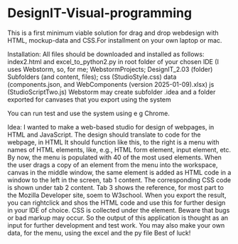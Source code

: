 # DesignIT-Visual-programming
This is a first minimum viable solution for drag and drop webdesign with HTML, mockup-data and CSS.For installment on your own laptop or mac.

Installation:
All files should be downloaded and installed as follows:
index2.html and excel_to_python2.py in root folder of your chosen IDE (I uses Webstorm, so, for me; WebstormProjects; DesignIT_2.03 (folder)
Subfolders (and content, files);
css (StudioStyle.css)
data (components.json, and WebComponents (version 2025-01-09).xlsx)
js (StudioScriptTwo.js)
Webstorm may create subfolder .idea and a folder exported for canvases that you export using the system

You can run test and use the system using e g Chrome.

Idea: 
I wanted to make a web-based studio for design of webpages, in HTML and JavaScript.
The design should translate to code for the webpage, in HTML
It should function like this, to the right is a menu with names of HTML elements, like, e.g., HTML form element, input element, etc.
By now, the menu is populated with 40 of the most used elements.
When the user drags a copy of an element from the menu into the workspace, canvas in the middle window, the same element is added as HTML code in a window to the left in the screen, tab 1 content. The corresponding CSS code is shown under tab 2 content. Tab 3 shows the reference, for most part to the Mozilla Developer site, soem to W3school. 
When you export the result, you can rightclick and shos the HTML code and use this for further design in your IDE of choice. CSS is collected under the <head> element. Beware that bugs or bad markup may occur. So the output of this application is thought as an input for further development and test work. You may also make your own data, for the menu, using the excel and the py file
Best of luck!
